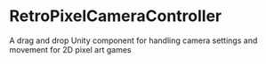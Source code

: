 # RetroPixelCameraController
A drag and drop Unity component for handling camera settings and movement for 2D pixel art games
